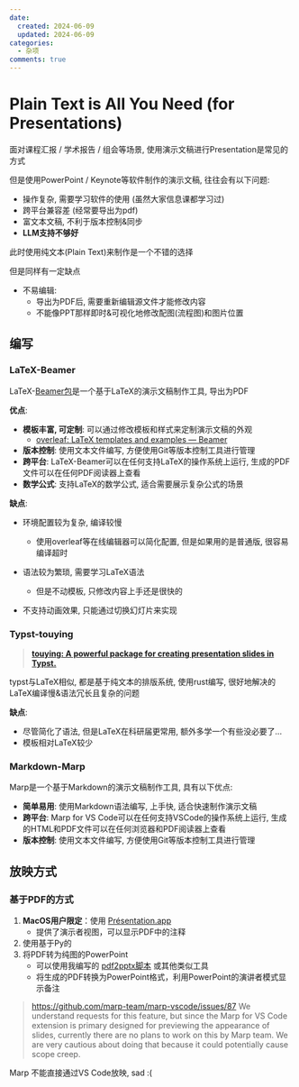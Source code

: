 ```yaml
---
date:
  created: 2024-06-09
  updated: 2024-06-09
categories:
  - 杂项
comments: true 
---
```


# Plain Text is All You Need (for Presentations)

面对课程汇报 / 学术报告 / 组会等场景, 使用演示文稿进行Presentation是常见的方式

但是使用PowerPoint / Keynote等软件制作的演示文稿, 往往会有以下问题:

- 操作复杂, 需要学习软件的使用 (虽然大家信息课都学习过)
- 跨平台兼容差 (经常要导出为pdf)
- 富文本文稿, 不利于版本控制&同步
- **LLM支持不够好**

此时使用纯文本(Plain Text)来制作是一个不错的选择
<!-- more -->
但是同样有一定缺点

- 不易编辑:
  - 导出为PDF后, 需要重新编辑源文件才能修改内容
  - 不能像PPT那样即时&可视化地修改配图(流程图)和图片位置

## 编写

### LaTeX-Beamer

LaTeX-[Beamer包](https://zh.wikipedia.org/zh-cn/Beamer_(LaTeX))是一个基于LaTeX的演示文稿制作工具, 导出为PDF

**优点**:

- **模板丰富, 可定制**: 可以通过修改模板和样式来定制演示文稿的外观
  - [overleaf: LaTeX templates and examples — Beamer](https://www.overleaf.com/gallery/tagged/beamer)
- **版本控制**: 使用文本文件编写, 方便使用Git等版本控制工具进行管理
- **跨平台**: LaTeX-Beamer可以在任何支持LaTeX的操作系统上运行, 生成的PDF文件可以在任何PDF阅读器上查看
- **数学公式**: 支持LaTeX的数学公式, 适合需要展示复杂公式的场景

**缺点**:

- 环境配置较为复杂, 编译较慢
  - 使用overleaf等在线编辑器可以简化配置, 但是如果用的是普通版, 很容易编译超时
- 语法较为繁琐, 需要学习LaTeX语法
  - 但是不动模板, 只修改内容上手还是很快的

- 不支持动画效果, 只能通过切换幻灯片来实现

### Typst-touying

> [**touying: A powerful package for creating presentation slides in Typst.**](https://typst.app/universe/package/touying/)

typst与LaTeX相似, 都是基于纯文本的排版系统, 使用rust编写, 很好地解决的LaTeX编译慢&语法冗长且复杂的问题

**缺点**:

- 尽管简化了语法, 但是LaTeX在科研届更常用, 额外多学一个有些没必要了...
- 模板相对LaTeX较少

### Markdown-Marp

Marp是一个基于Markdown的演示文稿制作工具, 具有以下优点:

- **简单易用**: 使用Markdown语法编写, 上手快, 适合快速制作演示文稿
- **跨平台**: Marp for VS Code可以在任何支持VSCode的操作系统上运行, 生成的HTML和PDF文件可以在任何浏览器和PDF阅读器上查看
- **版本控制**: 使用文本文件编写, 方便使用Git等版本控制工具进行管理

## 放映方式

### 基于PDF的方式

1. **MacOS用户限定**：使用 [Présentation.app](http://iihm.imag.fr/blanch/software/osx-presentation)
   - 提供了演示者视图，可以显示PDF中的注释
2. 使用基于Py的
3. 将PDF转为纯图的PowerPoint
    - 可以使用我编写的 [pdf2pptx脚本](https://github.com/yJader/pdf2pptx) 或其他类似工具
    - 将生成的PDF转换为PowerPoint格式，利用PowerPoint的演讲者模式显示备注

> <https://github.com/marp-team/marp-vscode/issues/87>
> We understand requests for this feature, but since the Marp for VS Code extension is primary designed for previewing the appearance of slides, currently there are no plans to work on this by Marp team. We are very cautious about doing that because it could potentially cause scope creep.

Marp 不能直接通过VS Code放映, sad :(
